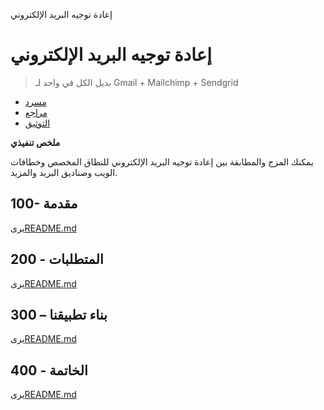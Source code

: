 إعادة توجيه البريد الإلكتروني

# إعادة توجيه البريد الإلكتروني

> بديل الكل في واحد لـ Gmail + Mailchimp + Sendgrid

-   [مسرد](./GLOSSARY.md)
-   [مراجع](./REFERENCES.md)
-   [التوثيق](./DOCUMENTATION.md)

**ملخص تنفيذي**

يمكنك المزج والمطابقة بين إعادة توجيه البريد الإلكتروني للنطاق المخصص وخطافات الويب وصناديق البريد والمزيد.

## 100- مقدمة

يرى[README.md](./100/README.md)

## 200 - المتطلبات

يرى[README.md](./200/README.md)

## 300 – بناء تطبيقنا

يرى[README.md](./300/README.md)

## 400 - الخاتمة

يرى[README.md](./400/README.md)

